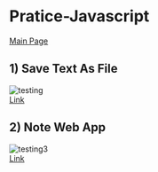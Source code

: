 # Pratice-Javascript
[Main Page](https://chaeyoungeee.github.io/Pratice-JS/)


## 1) Save Text As File

![testing](https://user-images.githubusercontent.com/102286483/216158452-9dac8df7-5cb5-484a-845f-e2572f0ec357.gif)
<br>
[Link](https://chaeyoungeee.github.io/Pratice-JS/Save-Text-As-File/index.html)


## 2) Note Web App 
![testing3](https://user-images.githubusercontent.com/102286483/216801848-f2e333c4-1248-44c5-ab5b-def45e15395f.gif)
<br>
[Link](https://chaeyoungeee.github.io/Pratice-JS/Note-Web-App/index.html)
